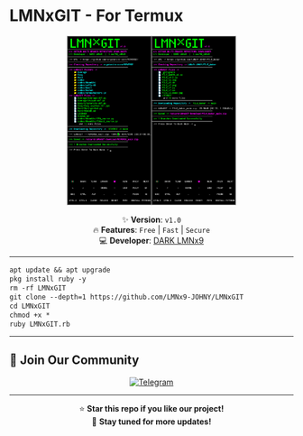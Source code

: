 # LMNxGIT - For Termux

<p align="center">
  <img src="https://github.com/LMNx9-JOHNY/LMNxGIT/raw/refs/heads/main/LMNxGIT.png" alt="LMNxGIT" width="300">
</p>

<div align="center">

✨ **Version**: `v1.0`  
🔥 **Features**: `Free` | `Fast` | `Secure`  
💻 **Developer**: [DARK LMNx9](https://t.me/x_LMNx9)

</div>

---

```
apt update && apt upgrade
pkg install ruby -y
rm -rf LMNxGIT
git clone --depth=1 https://github.com/LMNx9-JOHNY/LMNxGIT
cd LMNxGIT
chmod +x *
ruby LMNxGIT.rb
```

---

## 💬 Join Our Community
<p align="center">
  <a href="https://t.me/TM_LMNx9">
    <img src="https://img.shields.io/badge/Join-Telegram_Group-blue?style=for-the-badge&logo=telegram" alt="Telegram">
  </a>
</p>

---

<div align="center">
  
⭐ **Star this repo if you like our project!**  
🔔 **Stay tuned for more updates!**

</div>
